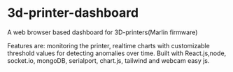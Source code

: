 # 3d-printer-dashboard
A web browser based dashboard for 3D-printers(Marlin firmware)

Features are: monitoring the printer, realtime charts with customizable threshold values for detecting anomalies over time.
Built with React.js,node, socket.io, mongoDB, serialport, chart.js, tailwind and webcam easy js.
